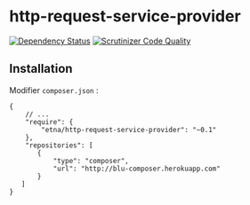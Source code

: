 http-request-service-provider
=============================

[![Dependency Status](https://www.versioneye.com/user/projects/53dde6f98e78abc191000062/badge.svg)](https://www.versioneye.com/user/projects/53dde6f98e78abc191000062)
[![Scrutinizer Code Quality](https://scrutinizer-ci.com/g/etna-alternance/composer-http-request-service-provider/badges/quality-score.png?b=master)](https://scrutinizer-ci.com/g/etna-alternance/composer-http-request-service-provider/?branch=master)

Installation
------------

Modifier `composer.json` :

```
{
    // ...
    "require": {
        "etna/http-request-service-provider": "~0.1"
    },
    "repositories": [
       {
           "type": "composer",
           "url": "http://blu-composer.herokuapp.com"
       }
   ]
}
```
